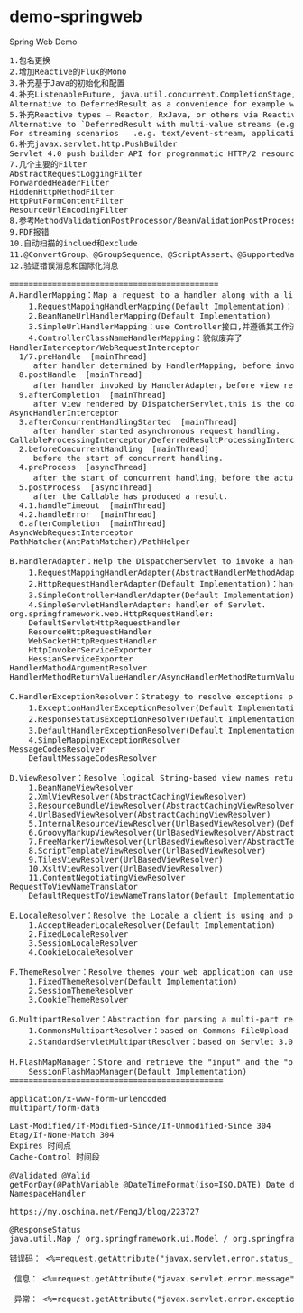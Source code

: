 # demo-springweb
Spring Web Demo
<pre>
1.包名更换
2.增加Reactive的Flux的Mono
3.补充基于Java的初始化和配置
4.补充ListenableFuture<V>, java.util.concurrent.CompletionStage<V>, java.util.concurrent.CompletableFuture<V>
Alternative to DeferredResult as a convenience for example when an underlying service returns one of those.
5.补充Reactive types — Reactor, RxJava, or others via ReactiveAdapterRegistry
Alternative to `DeferredResult with multi-value streams (e.g. Flux, Observable) collected to a List.
For streaming scenarios — .e.g. text/event-stream, application/json+stream, SseEmitter and ResponseBodyEmitter are used instead, where ServletOutputStream blocking I/O is performed on a Spring MVC managed thread and back pressure applied against the completion of each write.
6.补充javax.servlet.http.PushBuilder
Servlet 4.0 push builder API for programmatic HTTP/2 resource pushes. Note that per Servlet spec, the injected PushBuilder instance can be null if the client does not support that HTTP/2 feature.
7.几个主要的Filter
AbstractRequestLoggingFilter
ForwardedHeaderFilter
HiddenHttpMethodFilter
HttpPutFormContentFilter
ResourceUrlEncodingFilter
8.参考MethodValidationPostProcessor/BeanValidationPostProcessor使用AOP来实现非Web层的校验
9.PDF报错
10.自动扫描的inclued和exclude
11.@ConvertGroup、@GroupSequence、@ScriptAssert、@SupportedValidationTarget、EL表达式${validatedValue}
12.验证错误消息和国际化消息

============================================
A.HandlerMapping：Map a request to a handler along with a list of HandlerInterceptor for pre- and post-processing.
    1.RequestMappingHandlerMapping(Default Implementation)：use @RequestMapping in @Controller(HandlerMethod).
    2.BeanNameUrlHandlerMapping(Default Implementation)
    3.SimpleUrlHandlerMapping：use Controller接口,并遵循其工作流
    4.ControllerClassNameHandlerMapping：貌似废弃了   
HandlerInterceptor/WebRequestInterceptor
  1/7.preHandle  [mainThread]
     after handler determined by HandlerMapping, before invoked by HandlerAdapter.
  8.postHandle  [mainThread]
     after handler invoked by HandlerAdapter，before view rendered by DispatcherServlet.
  9.afterCompletion  [mainThread]
     after view rendered by DispatcherServlet,this is the completion of request processing.
AsyncHandlerInterceptor
  3.afterConcurrentHandlingStarted  [mainThread]        
     after handler started asynchronous request handling.
CallableProcessingInterceptor/DeferredResultProcessingInterceptor
  2.beforeConcurrentHandling  [mainThread]
     before the start of concurrent handling.
  4.preProcess  [asyncThread]
     after the start of concurrent handling，before the actual invocation of the Callable.
  5.postProcess  [asyncThread]
     after the Callable has produced a result.
  4.1.handleTimeout  [mainThread]
  4.2.handleError  [mainThread]
  6.afterCompletion  [mainThread]
AsyncWebRequestInterceptor
PathMatcher(AntPathMatcher)/PathHelper

B.HandlerAdapter：Help the DispatcherServlet to invoke a handler mapped to a request regardless of how the handler is actually invoked.the main purpose is to shield the DispatcherServlet from such details. 
    1.RequestMappingHandlerAdapter(AbstractHandlerMethodAdapter)(Default Implementation)：handler of HandlerMethod，对应RequestMappingHandlerMapping.
    2.HttpRequestHandlerAdapter(Default Implementation)：handler of HttpRequestHandler(DefaultServletHttpRequestHandler)   
    3.SimpleControllerHandlerAdapter(Default Implementation)：handler of Controller，对应SimpleUrlHandlerMapping.
    4.SimpleServletHandlerAdapter: handler of Servlet.
org.springframework.web.HttpRequestHandler:
    DefaultServletHttpRequestHandler  <mvc:default-servlet-handler>
    ResourceHttpRequestHandler  <mvc:resources>
    WebSocketHttpRequestHandler  <websocket:handlers>
    HttpInvokerServiceExporter
    HessianServiceExporter
HandlerMathodArgumentResolver
HandlerMethodReturnValueHandler/AsyncHandlerMethodReturnValueHandler

C.HandlerExceptionResolver：Strategy to resolve exceptions possibly mapping them to handlers, or to HTML error views, or other.
    1.ExceptionHandlerExceptionResolver(Default Implementation)：@ExceptionHandler
    2.ResponseStatusExceptionResolver(Default Implementation)：@ResponseStatus
    3.DefaultHandlerExceptionResolver(Default Implementation)：
    4.SimpleMappingExceptionResolver
MessageCodesResolver
    DefaultMessageCodesResolver

D.ViewResolver：Resolve logical String-based view names returned from a handler to an actual View to render to the response with. 
    1.BeanNameViewResolver
    2.XmlViewResolver(AbstractCachingViewResolver)
    3.ResourceBundleViewResolver(AbstractCachingViewResolver)
    4.UrlBasedViewResolver(AbstractCachingViewResolver)
    5.InternalResourceViewResolver(UrlBasedViewResolver)(Default Implementation)
    6.GroovyMarkupViewResolver(UrlBasedViewResolver/AbstractTemplateViewResolver)
    7.FreeMarkerViewResolver(UrlBasedViewResolver/AbstractTemplateViewResolver)
    8.ScriptTemplateViewResolver(UrlBasedViewResolver)
    9.TilesViewResolver(UrlBasedViewResolver)
    10.XsltViewResolver(UrlBasedViewResolver)
    11.ContentNegotiatingViewResolver
RequestToViewNameTranslator
    DefaultRequestToViewNameTranslator(Default Implementation)

E.LocaleResolver：Resolve the Locale a client is using and possibly their time zone, in order to be able to offer internationalized views. 
    1.AcceptHeaderLocaleResolver(Default Implementation)
    2.FixedLocaleResolver
    3.SessionLocaleResolver
    4.CookieLocaleResolver

F.ThemeResolver：Resolve themes your web application can use, for example, to offer personalized layouts. 
    1.FixedThemeResolver(Default Implementation)
    2.SessionThemeResolver
    3.CookieThemeResolver

G.MultipartResolver：Abstraction for parsing a multi-part request (e.g. browser form file upload) with the help of some multipart parsing library.
    1.CommonsMultipartResolver：based on Commons FileUpload
    2.StandardServletMultipartResolver：based on Servlet 3.0

H.FlashMapManager：Store and retrieve the "input" and the "output" FlashMap that can be used to pass attributes from one request to another, usually across a redirect. 
    SessionFlashMapManager(Default Implementation)
=============================================

application/x-www-form-urlencoded
multipart/form-data

Last-Modified/If-Modified-Since/If-Unmodified-Since 304
Etag/If-None-Match 304
Expires 时间点
Cache-Control 时间段

@Validated @Valid
getForDay(@PathVariable @DateTimeFormat(iso=ISO.DATE) Date day, @NumberFormat double num)
NamespaceHandler

https://my.oschina.net/FengJ/blog/223727

@ResponseStatus
java.util.Map / org.springframework.ui.Model / org.springframework.ui.ModelMap

错误码： <%=request.getAttribute("javax.servlet.error.status_code")%> <br>
 信息： <%=request.getAttribute("javax.servlet.error.message")%> <br>
 异常： <%=request.getAttribute("javax.servlet.error.exception_type")%> <br>
</pre>
